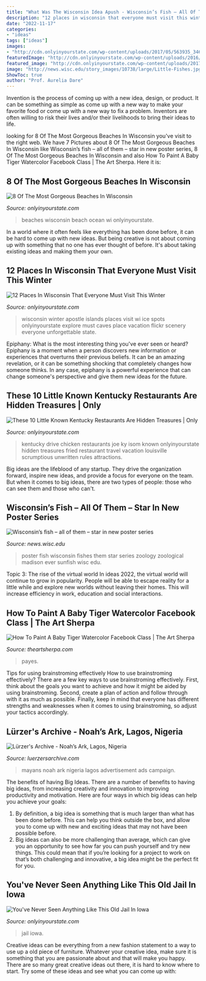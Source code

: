 ```yaml
---
title: "What Was The Wisconsin Idea Apush - Wisconsin’s Fish – All Of Them – Star In New Poster Series"
description: "12 places in wisconsin that everyone must visit this winter"
date: "2022-11-17"
categories:
- "ideas"
tags: ["ideas"]
images:
- "http://cdn.onlyinyourstate.com/wp-content/uploads/2017/05/563935_346637128743989_946397267_n.jpg"
featuredImage: "http://cdn.onlyinyourstate.com/wp-content/uploads/2016/02/2-54.jpg"
featured_image: "http://cdn.onlyinyourstate.com/wp-content/uploads/2017/05/563935_346637128743989_946397267_n.jpg"
image: "http://news.wisc.edu/story_images/10738/large/Little-Fishes.jpg?1438347900"
ShowToc: true
author: "Prof. Aurelia Dare"
---
```



Invention is the process of coming up with a new idea, design, or product. It can be something as simple as come up with a new way to make your favorite food or come up with a new way to fix a problem. Inventors are often willing to risk their lives and/or their livelihoods to bring their ideas to life.

	

		
looking for 8 Of The Most Gorgeous Beaches In Wisconsin you've visit to the right web. We have 7 Pictures about 8 Of The Most Gorgeous Beaches In Wisconsin like Wisconsin’s fish – all of them – star in new poster series, 8 Of The Most Gorgeous Beaches In Wisconsin and also How To Paint A Baby Tiger Watercolor Facebook Class | The Art Sherpa. Here it is:
		
    
## 8 Of The Most Gorgeous Beaches In Wisconsin

<img loading=lazy src="http://cdn.onlyinyourstate.com/wp-content/uploads/2017/05/563935_346637128743989_946397267_n.jpg" onerror="this.onerror=null;this.src='https://tse1.mm.bing.net/th?id=OIP.MOvA-WDz3sNcuLl7jEuk4AHaFj&amp;pid=15.1';" alt="8 Of The Most Gorgeous Beaches In Wisconsin">

_Source: onlyinyourstate.com_

>beaches wisconsin beach ocean wi onlyinyourstate. 

	

In a world where it often feels like everything has been done before, it can be hard to come up with new ideas. But being creative is not about coming up with something that no one has ever thought of before. It's about taking existing ideas and making them your own.

    
## 12 Places In Wisconsin That Everyone Must Visit This Winter

<img loading=lazy src="https://cdn.onlyinyourstate.com/wp-content/uploads/2015/12/z9-700x933.jpg" onerror="this.onerror=null;this.src='https://tse1.mm.bing.net/th?id=OIP.CYwU9T3wRhVPFrNKqiuTUgHaJ3&amp;pid=15.1';" alt="12 Places In Wisconsin That Everyone Must Visit This Winter">

_Source: onlyinyourstate.com_

>wisconsin winter apostle islands places visit wi ice spots onlyinyourstate explore must caves place vacation flickr scenery everyone unforgettable state. 

	

Epiphany: What is the most interesting thing you've ever seen or heard?
Epiphany is a moment when a person discovers new information or experiences that overturns their previous beliefs. It can be an amazing revelation, or it can be something shocking that completely changes how someone thinks. In any case, epiphany is a powerful experience that can change someone's perspective and give them new ideas for the future.

    
## These 10 Little Known Kentucky Restaurants Are Hidden Treasures | Only

<img loading=lazy src="http://cdn.onlyinyourstate.com/wp-content/uploads/2017/02/Joes-Drive-In-Exterior.jpg" onerror="this.onerror=null;this.src='https://tse3.mm.bing.net/th?id=OIP.Q5TEsCR-u7-G1zTrn7_wQQHaE5&amp;pid=15.1';" alt="These 10 Little Known Kentucky Restaurants Are Hidden Treasures | Only">

_Source: onlyinyourstate.com_

>kentucky drive chicken restaurants joe ky isom known onlyinyourstate hidden treasures fried restaurant travel vacation louisville scrumptious unwritten rules attractions. 

	

Big ideas are the lifeblood of any startup. They drive the organization forward, inspire new ideas, and provide a focus for everyone on the team. But when it comes to big ideas, there are two types of people: those who can see them and those who can't. 

    
## Wisconsin’s Fish – All Of Them – Star In New Poster Series

<img loading=lazy src="http://news.wisc.edu/story_images/10738/large/Little-Fishes.jpg?1438347900" onerror="this.onerror=null;this.src='https://tse1.mm.bing.net/th?id=OIP.sR51gBZxEh1RW9PW-RdDOAHaE8&amp;pid=15.1';" alt="Wisconsin’s fish – all of them – star in new poster series">

_Source: news.wisc.edu_

>poster fish wisconsin fishes them star series zoology zoological madison ever sunfish wisc edu. 

	

Topic 3: The rise of the virtual world
In ideas 2022, the virtual world will continue to grow in popularity. People will be able to escape reality for a little while and explore new worlds without leaving their homes. This will increase efficiency in work, education and social interactions.

    
## How To Paint A Baby Tiger Watercolor Facebook Class | The Art Sherpa

<img loading=lazy src="https://theartsherpa.com/upimg/image/upimg_file/1314/800" onerror="this.onerror=null;this.src='https://tse1.mm.bing.net/th?id=OIP.SW1PHUnqr0GrV7IigULdgQHaJ3&amp;pid=15.1';" alt="How To Paint A Baby Tiger Watercolor Facebook Class | The Art Sherpa">

_Source: theartsherpa.com_

>payes. 

	

Tips for using brainstroming effectively
How to use brainstroming effectively?
There are a few key ways to use brainstroming effectively. First, think about the goals you want to achieve and how it might be aided by using brainstroming. Second, create a plan of action and follow through with it as much as possible. Finally, keep in mind that everyone has different strengths and weaknesses when it comes to using brainstroming, so adjust your tactics accordingly.

    
## Lürzer&#039;s Archive - Noah’s Ark, Lagos, Nigeria

<img loading=lazy src="https://cdn-n.luerzersarchive.com/archive/_cache/_1463031_5_982bbfe1a78465319057867dd16eb55e.jpg" onerror="this.onerror=null;this.src='https://tse3.mm.bing.net/th?id=OIP.mj3GOjXDOIl_7OTIf1R3GAHaFP&amp;pid=15.1';" alt="Lürzer&#039;s Archive - Noah’s Ark, Lagos, Nigeria">

_Source: luerzersarchive.com_

>mayans noah ark nigeria lagos advertisement ads campaign. 

	

The benefits of having Big Ideas.
There are a number of benefits to having big ideas, from increasing creativity and innovation to improving productivity and motivation. Here are four ways in which big ideas can help you achieve your goals: 
1. By definition, a big idea is something that is much larger than what has been done before. This can help you think outside the box, and allow you to come up with new and exciting ideas that may not have been possible before. 
2. Big ideas can also be more challenging than average, which can give you an opportunity to see how far you can push yourself and try new things. This could mean that if you’re looking for a project to work on that’s both challenging and innovative, a big idea might be the perfect fit for you. 

    
## You&#039;ve Never Seen Anything Like This Old Jail In Iowa

<img loading=lazy src="http://cdn.onlyinyourstate.com/wp-content/uploads/2016/02/2-54.jpg" onerror="this.onerror=null;this.src='https://tse1.mm.bing.net/th?id=OIP.SWcYflv6CSdA4-sXD17e6QHaE7&amp;pid=15.1';" alt="You&#039;ve Never Seen Anything Like This Old Jail In Iowa">

_Source: onlyinyourstate.com_

>jail iowa. 

	

Creative ideas can be everything from a new fashion statement to a way to use up a old piece of furniture. Whatever your creative idea, make sure it is something that you are passionate about and that will make you happy. There are so many great creative ideas out there, it is hard to know where to start. Try some of these ideas and see what you can come up with: 

